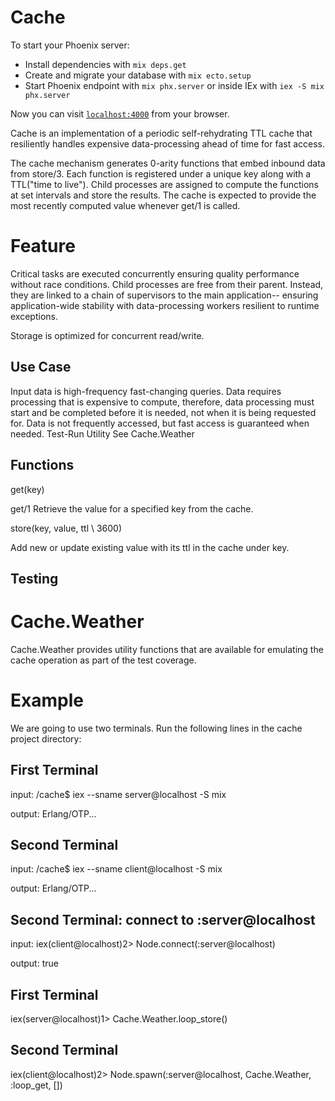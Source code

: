 # Cache

To start your Phoenix server:

  * Install dependencies with `mix deps.get`
  * Create and migrate your database with `mix ecto.setup`
  * Start Phoenix endpoint with `mix phx.server` or inside IEx with `iex -S mix phx.server`

Now you can visit [`localhost:4000`](http://localhost:4000) from your browser.

 
Cache is an implementation of a periodic self-rehydrating TTL cache that resiliently handles expensive data-processing ahead of time for fast access.

The cache mechanism generates 0-arity functions that embed inbound data from store/3. Each function is registered under a unique key along with a TTL("time to live"). Child processes are assigned to compute the functions at set intervals and store the results. The cache is expected to provide the most recently computed value whenever get/1 is called.

# Feature

Critical tasks are executed concurrently ensuring quality performance without race conditions.
Child processes are free from their parent. Instead, they are linked to a chain of supervisors to the main application-- ensuring application-wide stability with data-processing workers resilient to runtime exceptions.

Storage is optimized for concurrent read/write.

## Use Case

Input data is high-frequency fast-changing queries.
Data requires processing that is expensive to compute, therefore, data processing must start and be completed before it is needed, not when it is being requested for.
Data is not frequently accessed, but fast access is guaranteed when needed.
Test-Run Utility
See Cache.Weather


## Functions

get(key)

get/1 Retrieve the value for a specified key from the cache.

store(key, value, ttl \\ 3600)

Add new or update existing value with its ttl in the cache under key.

## Testing 

# Cache.Weather
Cache.Weather provides utility functions that are available for emulating the cache operation as part of the test coverage.

# Example
We are going to use two terminals. Run the following lines in the cache project directory:

## First Terminal
input: /cache$ iex --sname server@localhost -S mix

output: Erlang/OTP...

## Second Terminal
input: /cache$ iex --sname client@localhost -S mix

output: Erlang/OTP...

## Second Terminal: connect to :server@localhost
input: iex(client@localhost)2> Node.connect(:server@localhost)

output: true

## First Terminal
iex(server@localhost)1> Cache.Weather.loop_store()

## Second Terminal
iex(client@localhost)2> Node.spawn(:server@localhost, Cache.Weather, :loop_get, [])
